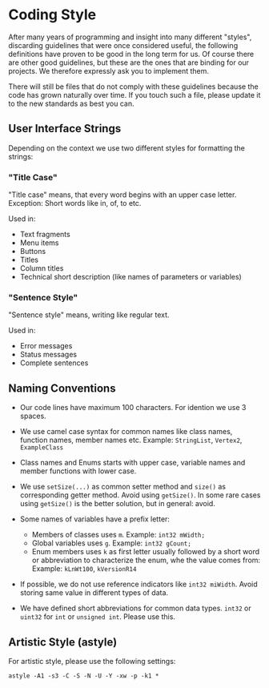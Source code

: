 Coding Style
============

After many years of programming and insight into many different "styles", discarding guidelines 
that were once considered useful, the following definitions have proven to be good in the long 
term for us. Of course there are other good guidelines, but these are the ones that are binding
for our projects. We therefore expressly ask you to implement them.

There will still be files that do not comply with these guidelines because the code has grown 
naturally over time. If you touch such a file, please update it to the new standards as best you
can.

## User Interface Strings

Depending on the context we use two different styles for formatting the strings:

### "Title Case"

"Title case" means, that every word begins with an upper case letter. Exception: Short words like in, of, to etc.

Used in:
- Text fragments
- Menu items
- Buttons
- Titles
- Column titles
- Technical short description (like names of parameters or variables)

### "Sentence Style"

"Sentence style" means, writing like regular text.

Used in:
- Error messages
- Status messages
- Complete sentences

## Naming Conventions

- Our code lines have maximum 100 characters. For idention we use 3 spaces.

- We use camel case syntax for common names like class names, function names, member names etc.
  Example: `StringList`, `Vertex2`, `ExampleClass`

- Class names and Enums starts with upper case, variable names and member functions with lower case.

- We use `setSize(...)` as common setter method and `size()` as corresponding getter method. Avoid
  using `getSize()`. In some rare cases using `getSize()` is the better solution, but in general: avoid.

- Some names of variables have a prefix letter:
  - Members of classes uses `m`. Example: `int32 mWidth;`
  - Global variables uses `g`. Example: `int32 gCount;`
  - Enum members uses `k` as first letter usually followed by a short word or abbreviation to
    characterize the enum, whe the value comes from: Example: `kLnWt100`, `kVersionR14`

- If possible, we do not use reference indicators like `int32 miWidth`. Avoid storing same value in 
  different types of data.

- We have defined short abbreviations for common data types. `int32` or `uint32` for `int` or 
  `unsigned int`. Please use this.

## Artistic Style (astyle)

For artistic style, please use the following settings:

~~~
astyle -A1 -s3 -C -S -N -U -Y -xw -p -k1 *
~~~


